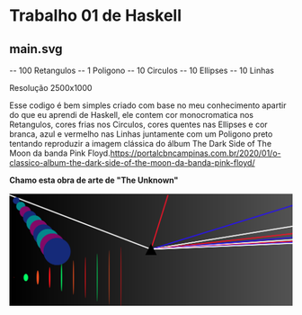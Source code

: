 <h1> Trabalho 01 de Haskell </h1>

<h2>main.svg</h2>

-- 100 Retangulos 
-- 1 Poligono
-- 10 Circulos 
-- 10 Ellipses 
-- 10 Linhas

Resolução 2500x1000

Esse codigo é bem simples criado com base no meu conhecimento apartir do que eu aprendi 
de Haskell, ele contem cor monocromatica nos Retangulos, cores frias nos Circulos, cores 
quentes nas Ellipses e cor branca, azul e vermelho nas Linhas juntamente com um Poligono 
preto tentando reproduzir a imagem clássica do álbum The Dark Side of The Moon da banda 
Pink Floyd.https://portalcbncampinas.com.br/2020/01/o-classico-album-the-dark-side-of-the-moon-da-banda-pink-floyd/



<strong>Chamo esta obra de arte de "The Unknown"</strong>

![img](/main.svg)